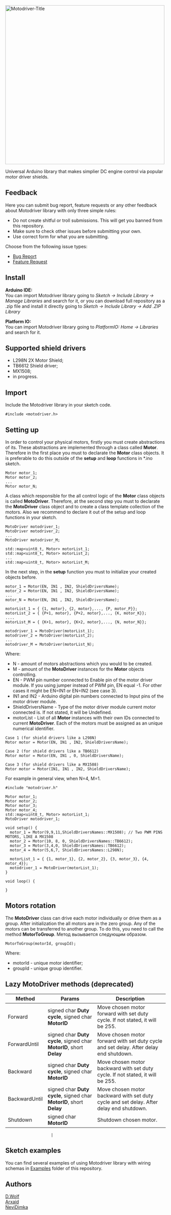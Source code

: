 <img src="https://i.imgur.com/l4UcX4U.png" alt="Motodriver-Title" width="500"/>


Universal Arduino library that makes simplier DC engine control via popular motor driver shields.

## Feedback 

Here you can submit bug report, feature requests or any other feedback about Motodriver library with only three simple rules:
* Do not create shitful or troll submissions. This will get you banned from this repository.
* Make sure to check other issues before submitting your own.
* Use correct form for what you are submitting.

Choose from the following issue types:
* [Bug Report](https://github.com/Arxaid/motodriver/issues/new?assignees=Arxaid&labels=bug&template=bug-report.yml&title=[Bug+Report])
* [Feature Request](https://github.com/Arxaid/motodriver/issues/new?assignees=Arxaid&labels=enhancement&template=feature-request.yml&title=[Feature+Request])

## Install 

**Arduino IDE:**   
You can import Motodriver library going to _Sketch -> Include Library -> Manage Libraries_ and search for it, or you can download full repository as a .zip file and install it  directly going to _Sketch -> Include Library -> Add .ZIP Library_

**Platform IO:**   
You can import Motodriver library going to _PlatformIO: Home -> Libraries_ and search for it.

## Supported shield drivers

* L298N 2X Motor Shield;
* TB6612 Shield driver;
* MX1508;
* in progress.

## Import

Include the Motodriver library in your sketch code.
```
#include <motodriver.h>
```

## Setting up
In order to control your physical motors, firstly you must create abstractions of its. These abstractions are implemented through a class called **Motor**.
Therefore in the first place you must to declarate the **Motor** class objects. It is preferable to do this outside of the **setup** and **loop** functions in *.ino sketch.
```
Motor motor_1;
Motor motor_2;
...
Motor motor_N;
```

A class which responsible for the all control logic of the **Motor** class objects is called **MotoDriver**.
Therefore, at the second step you must to declarate the **MotoDriver** class object and to create a class template collection of the motors.
Also we recommend to declare it out of the setup and loop functions in your sketch.
```
MotoDriver motodriver_1;
MotoDriver motodriver_2;
...
MotoDriver motodriver_M;

std::map<uint8_t, Motor> motorList_1;
std::map<uint8_t, Motor> motorList_2;
...
std::map<uint8_t, Motor> motorList_M;
```

In the next step, in the **setup** function you must to initialize your created objects before.

```
motor_1 = Motor(EN, IN1 , IN2, ShieldDriversName);
motor_2 = Motor(EN, IN1 , IN2, ShieldDriversName);
...
motor_N = Motor(EN, IN1 , IN2, ShieldDriversName);

motorList_1 = { {1, motor}, {2, motor},..., {P, motor_P}};
motorList_2 = { {P+1, motor}, {P+2, motor},..., {K, motor_K}};
....
motorList_M = { {K+1, motor}, {K+2, motor},..., {N, motor_N}};

motodriver_1 = MotoDriver(motorList_1);
motodriver_2 = MotoDriver(motorList_2);
...
motodriver_M = MotoDriver(motorList_N);
```

Where:
* N - amount of motors abstractions which you would to be created.
* M - amount of the **MotoDriver** instances for the **Motor** objects controlling.
* EN - PWM pin number connected to Enable pin of the motor driver module. If you using jumper instead of PWM pin, EN equal -1.
For other cases it might be EN=IN1 or EN=IN2 (see case 3).
* IN1 and IN2 - Arduino digital pin numbers connected to Input pins of the motor driver module.
* ShieldDriversName - Type of the motor driver module current motor connected is. If not stated, it will be Undefined.
* motorList - List of all **Motor** instances with their own IDs connected to current **MotoDriver**. Each of the motors must be assigned as an unique numerical identifier.

```
Case 1 (for shield drivers like a L298N)
Motor motor = Motor(EN, IN1 , IN2, ShieldDriversName);
```

```
Case 2 (for shield drivers like a TB6612)
Motor motor = Motor(EN, IN1 , 0, ShieldDriversName);
```

```
Case 3 (for shield drivers like a MX1508)
Motor motor = Motor(IN1, IN1 , IN2, ShieldDriversName);
```

For example in general view, when N=4, M=1.

```
#include "motodriver.h"

Motor motor_1;
Motor motor_2;
Motor motor_3;
Motor motor_4;
std::map<uint8_t, Motor> motorList_1;
MotoDriver motodriver_1;

void setup() {
  motor_1 = Motor(9,9,11,ShieldDriversNames::MX1508); // Two PWM PINS MOTORS, LIKE A MX1508
  motor_2 = Motor(10, 8, 0, ShieldDriversNames::TB6612);
  motor_3 = Motor(3,4,0, ShieldDriversNames::TB6612);
  motor_4 = Motor(5,6,7, ShieldDriversNames::L298N);
  
  motorList_1 = { {1, motor_1}, {2, motor_2}, {3, motor_3}, {4, motor_4}};
  motodriver_1 = MotoDriver(motorList_1);
}

void loop() {

}

```
## Motors rotation
The **MotoDriver** class can drive each motor individually or drive them as a group. After initialization the all motors are in the zero group.
Any of the motors can be transferred to another group. To do this, you need to call the method **MotorToGroup**. Метод вызывается следующим образом.

```
MotorToGroup(motorId, groupId);
```

Where:
* motorId - unique motor identifier;
* groupId - unique group identifier.

## Lazy MotoDriver methods (deprecated)

| Method        | Params                                                                | Description                                                                                 |
| ------------- | --------------------------------------------------------------------- | ------------------------------------------------------------------------------------------- |
| Forward       | signed char **Duty cycle**, signed char **MotorID**                   | Move chosen motor forward with set duty cycle. If not stated, it will be 255.               |
| ForwardUntil  | signed char **Duty cycle**, signed char **MotorID**, short **Delay**  | Move chosen motor forward with set duty cycle and set delay. After delay end shutdown.      |
| Backward      | signed char **Duty cycle**, signed char **MotorID**                   | Move chosen motor backward with set duty cycle. If not stated, it will be 255.              |
| BackwardUntil | signed char **Duty cycle**, signed char **MotorID**, short **Delay**  | Move chosen motor backward with set duty cycle and set delay. After delay end shutdown.     |
| Shutdown      | signed char **MotorID**                                               | Shutdown chosen motor.                                                                      |

                        |

## Sketch examples

You can find several examples of using Motodriver library with wiring schemas in [Examples](https://github.com/Runsolar/motodriver/tree/main/examples) folder of this repository.

## Authors

[D.Wolf](https://github.com/Runsolar)   
[Arxaid](https://github.com/Arxaid)   
[NeviDimka](https://github.com/dmitrii591)   

